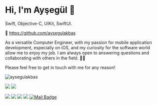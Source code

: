 

# Hi, I'm Ayşegül 🙋

Swift, Objective-C, UIKit, SwiftUI.

🙋 https://github.com/aysegulakbas

As a versatile Computer Engineer, with my passion for mobile application development, especially on iOS, and my curiosity for the software world allow me to enjoy my job. I am always open to answering questions and collaborating with others in the field. ✌🏻

Please feel free to get in touch with me for any reason!

<p align="left"> <img src="https://komarev.com/ghpvc/?username=aysegulakbas" alt="aysegulakbas" /> </p>

[![](https://img.shields.io/twitter/follow/aysegulakbaas?style=social)](https://www.twitter.com/aysegulakbaas)
[![](https://img.shields.io/github/followers/aysegulakbas?style=social)](https://www.github.com/aysegulakbas)


[![](https://img.shields.io/badge/medium-%2312100E.svg?&style=for-the-badge&logo=medium&logoColor=white)](https://medium.com/@aysegulakbas)
[![](https://img.shields.io/badge/twitter-%231DA1F2.svg?&style=for-the-badge&logo=twitter&logoColor=white)](https://www.twitter.com/aysegulakbaas)
[![](https://img.shields.io/badge/linkedin-%230077B5.svg?&style=for-the-badge&logo=linkedin&logoColor=white)](https://www.linkedin.com/in/aysegulakbaas/)
[![](https://img.shields.io/badge/instagram-%23E4405F.svg?&style=for-the-badge&logo=instagram&logoColor=white)](https://instagram.com/aysgllakbas)
[![Mail Badge](https://img.shields.io/badge/aysegulakbaas@gmail.com-c14438?style=for-the-badge&logo=Gmail&logoColor=white&link=mailto:aysegulakbaas@gmail.com)](mailto:aysegulakbaas@gmail.com)
